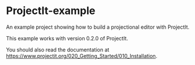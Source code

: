 # ProjectIt-example
An example project showing how to build a projectional editor with ProjectIt.

This example works with version 0.2.0 of ProjectIt.

You should also read the documentation at https://www.projectit.org/020_Getting_Started/010_Installation.
